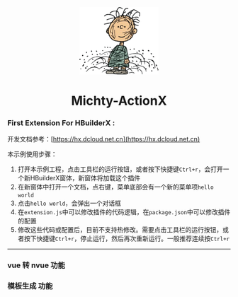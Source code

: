 <p align="center">
  <a href="https://github.com/NidhoggDJoking" target="_blank">
    <img width="180" src="https://raw.githubusercontent.com/NidhoggDJoking/VueCli/master/src/image/Logo/boy.png" alt="logo">
  </a>
</p>

<h1 align="center">Michty-ActionX</h1>

### First Extension For HBuilderX :
开发文档参考：[https://hx.dcloud.net.cn](https://hx.dcloud.net.cn)

本示例使用步骤：
1. 打开本示例工程，点击工具栏的运行按钮，或者按下快捷键`Ctrl+r`，会打开一个新HBuilderX窗体，新窗体将加载这个插件
2. 在新窗体中打开一个文档，点右键，菜单底部会有一个新的菜单项`hello world`
3. 点击`hello world`，会弹出一个对话框
4. 在`extension.js`中可以修改插件的代码逻辑，在`package.json`中可以修改插件的配置
5. 修改这些代码或配置后，目前不支持热修改。需要点击工具栏的运行按钮，或者按下快捷键`Ctrl+r`，停止运行，然后再次重新运行。一般推荐连续按`Ctrl+r`

****

### vue 转 nvue 功能

### 模板生成 功能
